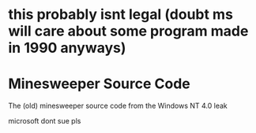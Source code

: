 # this probably isnt legal (doubt ms will care about some program made in 1990 anyways)
# Minesweeper Source Code
The (old) minesweeper source code from the Windows NT 4.0 leak




microsoft dont sue pls
